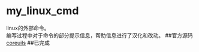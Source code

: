 my_linux_cmd
============
linux的外部命令。    
编写过程中对于命令的部分提示信息，帮助信息进行了汉化和改动。
##官方源码
[coreuils](http://ftp.gnu.org/gnu/coreutils/)
##已完成

